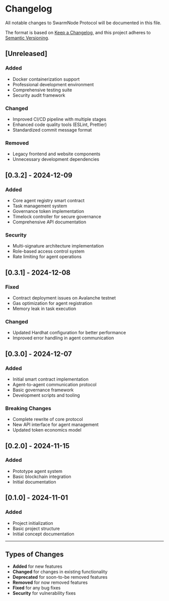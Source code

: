 # Changelog

All notable changes to SwarmNode Protocol will be documented in this file.

The format is based on [Keep a Changelog](https://keepachangelog.com/en/1.0.0/),
and this project adheres to [Semantic Versioning](https://semver.org/spec/v2.0.0.html).

## [Unreleased]

### Added
- Docker containerization support
- Professional development environment
- Comprehensive testing suite
- Security audit framework

### Changed
- Improved CI/CD pipeline with multiple stages
- Enhanced code quality tools (ESLint, Prettier)
- Standardized commit message format

### Removed
- Legacy frontend and website components
- Unnecessary development dependencies

## [0.3.2] - 2024-12-09

### Added
- Core agent registry smart contract
- Task management system
- Governance token implementation
- Timelock controller for secure governance
- Comprehensive API documentation

### Security
- Multi-signature architecture implementation
- Role-based access control system
- Rate limiting for agent operations

## [0.3.1] - 2024-12-08

### Fixed
- Contract deployment issues on Avalanche testnet
- Gas optimization for agent registration
- Memory leak in task execution

### Changed
- Updated Hardhat configuration for better performance
- Improved error handling in agent communication

## [0.3.0] - 2024-12-07

### Added
- Initial smart contract implementation
- Agent-to-agent communication protocol
- Basic governance framework
- Development scripts and tooling

### Breaking Changes
- Complete rewrite of core protocol
- New API interface for agent management
- Updated token economics model

## [0.2.0] - 2024-11-15

### Added
- Prototype agent system
- Basic blockchain integration
- Initial documentation

## [0.1.0] - 2024-11-01

### Added
- Project initialization
- Basic project structure
- Initial concept documentation

---

## Types of Changes

- **Added** for new features
- **Changed** for changes in existing functionality
- **Deprecated** for soon-to-be removed features
- **Removed** for now removed features
- **Fixed** for any bug fixes
- **Security** for vulnerability fixes
